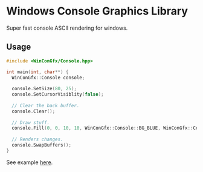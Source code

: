 # Windows Console Graphics Library

Super fast console ASCII rendering for windows.

## Usage

```cpp
#include <WinConGfx/Console.hpp>

int main(int, char**) {
  WinConGfx::Console console;
  
  console.SetSize(80, 25);
  console.SetCursorVisiblity(false);
  
  // Clear the back buffer.
  console.Clear();
  
  // Draw stuff.
  console.Fill(0, 0, 10, 10, WinConGfx::Console::BG_BLUE, WinConGfx::Console::FG_YELLOW, '$');
  
  // Renders changes.
  console.SwapBuffers();
}
```

See example [here](/blob/master/src/SampleApp/main.cpp).
